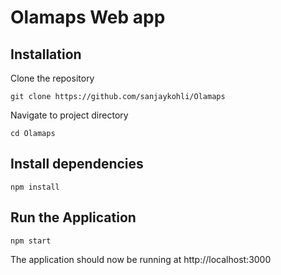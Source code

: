 # Olamaps Web app

## Installation

Clone the repository
```
git clone https://github.com/sanjaykohli/Olamaps
```

Navigate to project directory
```
cd Olamaps
```


## Install dependencies

```
npm install
```

## Run the Application

```
npm start
```


The application should now be running at http://localhost:3000
